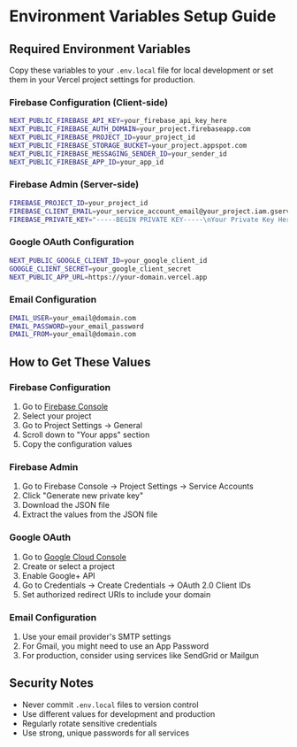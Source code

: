 # Environment Variables Setup Guide

## Required Environment Variables

Copy these variables to your `.env.local` file for local development or set them in your Vercel project settings for production.

### Firebase Configuration (Client-side)
```bash
NEXT_PUBLIC_FIREBASE_API_KEY=your_firebase_api_key_here
NEXT_PUBLIC_FIREBASE_AUTH_DOMAIN=your_project.firebaseapp.com
NEXT_PUBLIC_FIREBASE_PROJECT_ID=your_project_id
NEXT_PUBLIC_FIREBASE_STORAGE_BUCKET=your_project.appspot.com
NEXT_PUBLIC_FIREBASE_MESSAGING_SENDER_ID=your_sender_id
NEXT_PUBLIC_FIREBASE_APP_ID=your_app_id
```

### Firebase Admin (Server-side)
```bash
FIREBASE_PROJECT_ID=your_project_id
FIREBASE_CLIENT_EMAIL=your_service_account_email@your_project.iam.gserviceaccount.com
FIREBASE_PRIVATE_KEY="-----BEGIN PRIVATE KEY-----\nYour Private Key Here\n-----END PRIVATE KEY-----\n"
```

### Google OAuth Configuration
```bash
NEXT_PUBLIC_GOOGLE_CLIENT_ID=your_google_client_id
GOOGLE_CLIENT_SECRET=your_google_client_secret
NEXT_PUBLIC_APP_URL=https://your-domain.vercel.app
```

### Email Configuration
```bash
EMAIL_USER=your_email@domain.com
EMAIL_PASSWORD=your_email_password
EMAIL_FROM=your_email@domain.com
```

## How to Get These Values

### Firebase Configuration
1. Go to [Firebase Console](https://console.firebase.google.com/)
2. Select your project
3. Go to Project Settings → General
4. Scroll down to "Your apps" section
5. Copy the configuration values

### Firebase Admin
1. Go to Firebase Console → Project Settings → Service Accounts
2. Click "Generate new private key"
3. Download the JSON file
4. Extract the values from the JSON file

### Google OAuth
1. Go to [Google Cloud Console](https://console.cloud.google.com/)
2. Create or select a project
3. Enable Google+ API
4. Go to Credentials → Create Credentials → OAuth 2.0 Client IDs
5. Set authorized redirect URIs to include your domain

### Email Configuration
1. Use your email provider's SMTP settings
2. For Gmail, you might need to use an App Password
3. For production, consider using services like SendGrid or Mailgun

## Security Notes

- Never commit `.env.local` files to version control
- Use different values for development and production
- Regularly rotate sensitive credentials
- Use strong, unique passwords for all services
